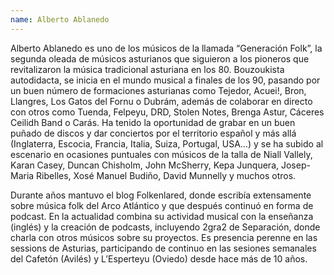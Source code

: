 ```yaml
---
name: Alberto Ablanedo
---
```


Alberto Ablanedo es uno de los músicos de la llamada “Generación Folk”, la segunda oleada de músicos asturianos que siguieron a los pioneros que revitalizaron la música tradicional asturiana en los 80.
Bouzoukista autodidacta, se inicia en el mundo musical a finales de los 90, pasando por un buen número de formaciones asturianas como Tejedor, Acuei!, Bron, Llangres, Los Gatos del Fornu o Dubrám, además de colaborar en directo con otros como Tuenda, Felpeyu, DRD, Stolen Notes, Brenga Astur, Cáceres Ceilidh Band o Carás. Ha tenido la oportunidad de grabar en un buen puñado de discos y dar conciertos por el territorio español y más allá (Inglaterra, Escocia, Francia, Italia, Suiza, Portugal, USA…) y se ha subido al escenario en ocasiones puntuales con músicos de la talla de Niall Vallely, Karan Casey, Duncan Chisholm, John McSherry, Kepa Junquera, Josep-Maria Ribelles, Xosé Manuel Budiño, David Munnelly y muchos otros.

Durante años mantuvo el blog Folkenlared, donde escribía extensamente sobre música folk del Arco Atlántico y que después continuó en forma de podcast. En la actualidad combina su actividad musical con la enseñanza (inglés) y la creación de podcasts, incluyendo 2gra2 de Separación, donde charla con otros músicos sobre su proyectos. Es presencia perenne en las sessions de Asturias, participando de continuo en las sesiones semanales del Cafetón (Avilés) y L’Esperteyu (Oviedo) desde hace más de 10 años.
